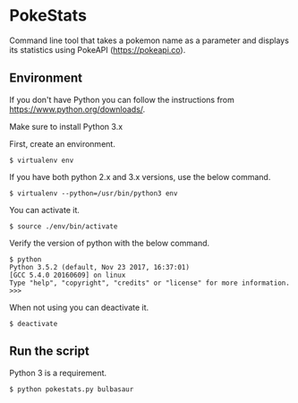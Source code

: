 # PokeStats

Command line tool that takes a pokemon name as a parameter and displays its statistics using PokeAPI (https://pokeapi.co).

## Environment

If you don't have Python you can follow the instructions from https://www.python.org/downloads/.

Make sure to install Python 3.x

First, create an environment.
```
$ virtualenv env
```
If you have both python 2.x and 3.x versions, use the below command.
```
$ virtualenv --python=/usr/bin/python3 env
```
You can activate it.
```
$ source ./env/bin/activate
```
Verify the version of python with the below command.
```
$ python
Python 3.5.2 (default, Nov 23 2017, 16:37:01)
[GCC 5.4.0 20160609] on linux
Type "help", "copyright", "credits" or "license" for more information.
>>>
```
When not using you can deactivate it.
```
$ deactivate
```

## Run the script

Python 3 is a requirement.

```
$ python pokestats.py bulbasaur
```
